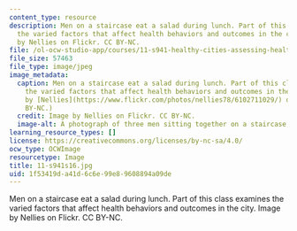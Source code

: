```yaml
---
content_type: resource
description: Men on a staircase eat a salad during lunch. Part of this class examines
  the varied factors that affect health behaviors and outcomes in the city. Image
  by Nellies on Flickr. CC BY-NC.
file: /ol-ocw-studio-app/courses/11-s941-healthy-cities-assessing-health-impacts-of-policies-and-plans-spring-2016/1f53419da41d6c6e99e89608894a09de_11-s941s16.jpg
file_size: 57463
file_type: image/jpeg
image_metadata:
  caption: Men on a staircase eat a salad during lunch. Part of this class examines
    the varied factors that affect health behaviors and outcomes in the city. (Image
    by [Nellies](https://www.flickr.com/photos/nellies78/6102711029/) on Flickr. CC
    BY-NC.)
  credit: Image by Nellies on Flickr. CC BY-NC.
  image-alt: A photograph of three men sitting together on a staircase, eating salads.
learning_resource_types: []
license: https://creativecommons.org/licenses/by-nc-sa/4.0/
ocw_type: OCWImage
resourcetype: Image
title: 11-s941s16.jpg
uid: 1f53419d-a41d-6c6e-99e8-9608894a09de
---
```

Men on a staircase eat a salad during lunch. Part of this class examines the varied factors that affect health behaviors and outcomes in the city. Image by Nellies on Flickr. CC BY-NC.
